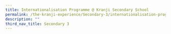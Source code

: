 ```yaml
---
title: Internationalisation Programme @ Kranji Secondary School
permalink: /the-kranji-experience/Secondary-3/internationalisation-programme-at-KSS/
description: ""
third_nav_title: Secondary 3
---
```

